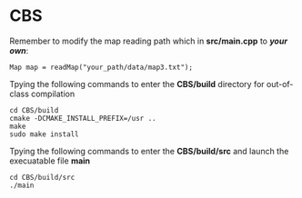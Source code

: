 # CBS

Remember to modify the map reading path which in **src/main.cpp** to ***your own***:

    Map map = readMap("your_path/data/map3.txt");

Tpying the following commands to enter the **CBS/build** directory for out-of-class compilation

    cd CBS/build
    cmake -DCMAKE_INSTALL_PREFIX=/usr ..
    make
    sudo make install

Tpying the following commands to enter the **CBS/build/src** and launch the execuatable file **main**

    cd CBS/build/src
    ./main


